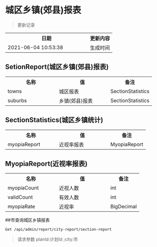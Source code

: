 # 城区乡镇(郊县)报表

> 更新记录

<table>
    <tr>
        <th style="width:250px;">日期</th>
        <th>更新内容</th>
    </tr>
    <tr>
        <td>2021-06-04 10:53:38</td>
        <td>生成时间</td>
    </tr>
</table>


## SetionReport(城区乡镇(郊县)报表)
<table>
    <tr>
        <th style="width:150px;">名称</th>
        <th style="width:150px;">值</th>
        <th>备注</th>
    </tr>
    <tr>
        <td>towns</td>
        <td>城区报表</td>
        <td>SectionStatistics</td>
    </tr>
    <tr>
        <td>suburbs</td>
        <td>乡镇(郊县)报表</td>
        <td>SectionStatistics</td>
    </tr>
</table>

## SectionStatistics(城区乡镇统计)
<table>
    <tr>
        <th style="width:150px;">名称</th>
        <th style="width:150px;">值</th>
        <th>备注</th>
    </tr>
    <tr>
        <td>myopiaReport</td>
        <td>近视率报表</td>
        <td>MyopiaReport</td>
    </tr>
</table>

## MyopiaReport(近视率报表)
<table>
    <tr>
        <th style="width:150px;">名称</th>
        <th style="width:150px;">值</th>
        <th>备注</th>
    </tr>
    <tr>
        <td>myopiaCount</td>
        <td>近视人数</td>
        <td>int</td>
    </tr>
    <tr>
        <td>validCount</td>
        <td>有效人数</td>
        <td>int</td>
    </tr>
    <tr>
        <td>myopiaRate</td>
        <td>近视率</td>
        <td>BigDecimal</td>
    </tr>
</table>

##市查询城区乡镇报表

```
Get /api/admin/report/city-report/section-report
```
> 请求参数 planId:计划Id ;city:市